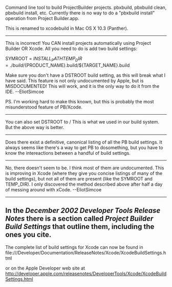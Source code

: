 


Command line tool to build ProjectBuilder projects. pbxbuild, pbxbuild clean, pbxbuild install, etc. Currently there is no way to do a "pbxbuild install" operation from Project Builder.app.

This is renamed to xcodebuild in Mac OS X 10.3 (Panther).

----

This is incorrect! You CAN install projects automatically using Project Builder OR Xcode. All you need to do is add two build settings:

    
SYMROOT = ${INSTALL_PATH}
TEMP_DIR = ./build/${PRODUCT_NAME}.build/${TARGET_NAME}.build


Make sure you don't have a DSTROOT build setting, as this will break what I have said. This feature is not only undocumented by Apple, but is MISDOCUMENTED! This will work, and it is the only way to do it from the IDE. --EliotSimcoe

PS. I'm working hard to make this known, but this is probably the most misunderstood feature of PB/Xcode.

----

You can also set DSTROOT to /
This is what we used in our build system. But the above way is better.

----

Does there exist a definitive, canonical listing of all the PB build settings.  It always seems like there's a way to get PB to dosomething, but you have to know the intereactions between a handful of build settings.

----

No, there doesn't seem to be. I think most of them are undocumented. This is improving in Xcode (where they give you concise listings of many of the build settings), but not all of them are present (like the SYMROOT and TEMP_DIR). I only discovered the method described above after half a day of messing around with xCode. --EliotSimcoe

----
In the *December 2002 Developer Tools Release Notes* there is a section called *Project Builder Build Settings* that outline them, including the ones you cite.
----
The complete list of build settings for Xcode can now be found in file:///Developer/Documentation/ReleaseNotes/Xcode/XcodeBuildSettings.html

or on the Apple Developer web site at http://developer.apple.com/releasenotes/DeveloperTools/Xcode/XcodeBuildSettings.html
